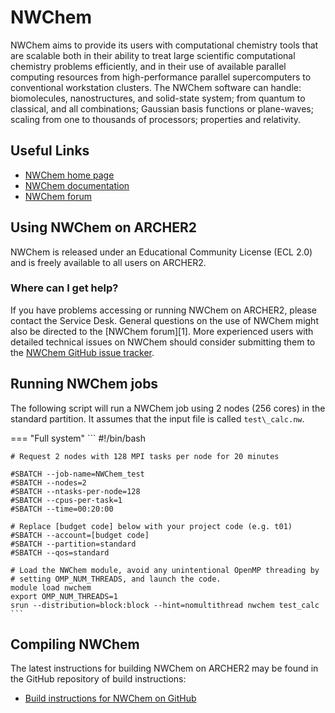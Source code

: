 # NWChem

NWChem aims to provide its users with computational chemistry tools that
are scalable both in their ability to treat large scientific
computational chemistry problems efficiently, and in their use of
available parallel computing resources from high-performance parallel
supercomputers to conventional workstation clusters. The NWChem software
can handle: biomolecules, nanostructures, and solid-state system; from
quantum to classical, and all combinations; Gaussian basis functions or
plane-waves; scaling from one to thousands of processors; properties and
relativity.

## Useful Links

  - [NWChem home page](https://nwchemgit.github.io/)
  - [NWChem documentation](https://nwchemgit.github.io/Home.html)
  - [NWChem forum](https://nwchemgit.github.io/Forum.html)

## Using NWChem on ARCHER2

NWChem is released under an Educational Community License (ECL 2.0) and
is freely available to all users on ARCHER2.

### Where can I get help?

If you have problems accessing or running NWChem on ARCHER2, please
contact the Service Desk. General questions on the use of NWChem might
also be directed to the [NWChem forum][1]. More experienced
users with detailed technical issues on NWChem should consider
submitting them to the
[NWChem GitHub issue tracker](https://github.com/nwchemgit/nwchem/issues).

## Running NWChem jobs

The following script will run a NWChem job using 2 nodes (256 cores) in
the standard partition. It assumes that the input file is called
`test\_calc.nw`.

=== "Full system"
    ```
    #!/bin/bash

    # Request 2 nodes with 128 MPI tasks per node for 20 minutes

    #SBATCH --job-name=NWChem_test
    #SBATCH --nodes=2
    #SBATCH --ntasks-per-node=128
    #SBATCH --cpus-per-task=1
    #SBATCH --time=00:20:00

    # Replace [budget code] below with your project code (e.g. t01)
    #SBATCH --account=[budget code] 
    #SBATCH --partition=standard
    #SBATCH --qos=standard

    # Load the NWChem module, avoid any unintentional OpenMP threading by
    # setting OMP_NUM_THREADS, and launch the code.
    module load nwchem
    export OMP_NUM_THREADS=1
    srun --distribution=block:block --hint=nomultithread nwchem test_calc
    ```

## Compiling NWChem

The latest instructions for building NWChem on ARCHER2 may be found in
the GitHub repository of build instructions:

   - [Build instructions for NWChem on
     GitHub](https://github.com/hpc-uk/build-instructions/tree/main/apps/NWChem)

